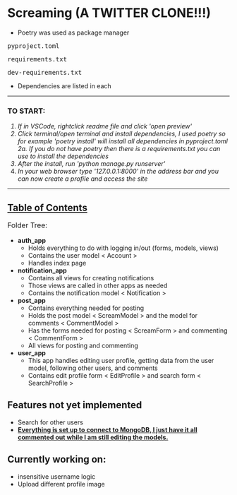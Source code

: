 # Screaming (A TWITTER CLONE!!!)

- Poetry was used as package manager
<pre>pyproject.toml</pre>
<pre>requirements.txt</pre>
<pre>dev-requirements.txt</pre>

- Dependencies are listed in each
<hr>

### TO START:

<span><i>
1. If in VSCode, rightclick readme file and click 'open preview'
2. Click terminal/open terminal and install dependencies, I used poetry so for example 'poetry install' will install all dependencies in pyproject.toml
  2a. If you do not have poetry then there is a requirements.txt you can use to install the dependencies
3. After the install, run 'python manage.py runserver'
4. In your web browser type '127.0.0.1:8000' in the address bar and you can now create a profile and access the site
</i></span>

<hr>

## <u>Table of Contents</u>

<p style="font-size: 16px">Folder Tree:</p>

- <b>auth_app</b>
  * Holds everything to do with logging in/out (forms, models, views)
  * Contains the user model < Account >
  * Handles index page
- <b>notification_app</b>
  * Contains all views for creating notifications
  * Those views are called in other apps as needed
  * Contains the notification model < Notification >
- <b>post_app</b>
  * Contains everything needed for posting
  * Holds the post model < ScreamModel > and the model for comments < CommentModel >
  * Has the forms needed for posting < ScreamForm > and commenting < CommentForm >
  * All views for posting and commenting
- <b>user_app</b>
  * This app handles editing user profile, getting data from the user model, following other users, and comments
  * Contains edit profile form < EditProfile > and search form < SearchProfile >

## Features not yet implemented
 - Search for other users
 - <b><u>Everything is set up to connect to MongoDB, I just have it all commented out while I am still editing the models.</u></b>

## Currently working on:
- insensitive username logic
- Upload different profile image


